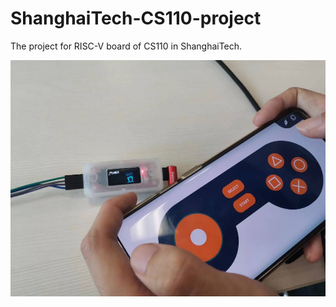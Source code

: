 # ShanghaiTech-CS110-project
The project for RISC-V board of CS110 in ShanghaiTech.


![cover](cover.jpg)
